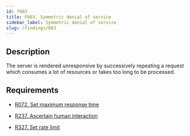 ```yaml
---
id: f003
title: F003. Symmetric denial of service
sidebar_label: Symmetric denial of service
slug: /findings/003
---
```


## Description

The server is rendered unresponsive by successively repeating a request which
consumes a lot of resources or takes too long to be processed.

## Requirements

- [R072. Set maximum response time](https://fluidattacks.com/products/rules/list/072/)

- [R237. Ascertain human interaction](https://fluidattacks.com/products/rules/list/237/)

- [R327. Set rate limit](https://fluidattacks.com/products/rules/list/327/)
